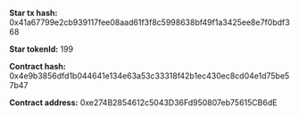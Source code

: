 **Star tx hash:** 0x41a67799e2cb939117fee08aad61f3f8c5998638bf49f1a3425ee8e7f0bdf368

**Star tokenId:** 199

**Contract hash:** 0x4e9b3856dfd1b044641e134e63a53c33318f42b1ec430ec8cd04e1d75be57b47

**Contract address:** 0xe274B2854612c5043D36Fd950807eb75615CB6dE
